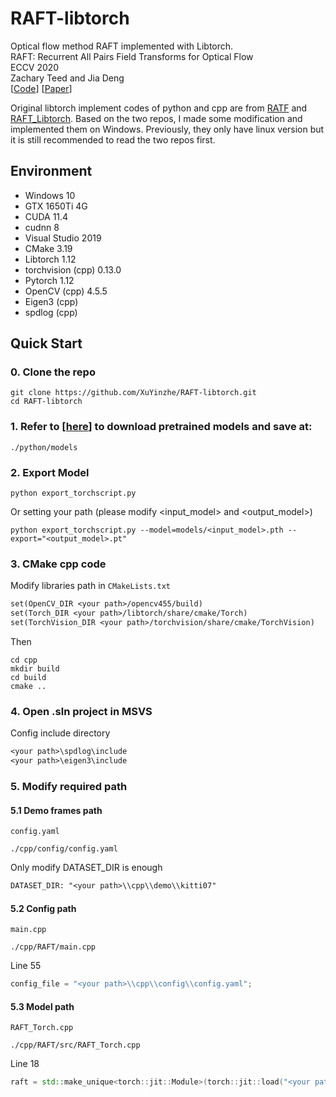 # RAFT-libtorch
Optical flow method RAFT implemented with Libtorch. <br/>
RAFT: Recurrent All Pairs Field Transforms for Optical Flow<br/>
ECCV 2020<br/>
Zachary Teed and Jia Deng<br/>
[[Code](https://github.com/princeton-vl/RAFT)] [[Paper](https://arxiv.org/pdf/2003.12039.pdf)]

Original libtorch implement codes of python and cpp are from [RATF](https://github.com/chenjianqu/RAFT) and [RAFT_Libtorch](https://github.com/chenjianqu/RAFT_Libtorch). Based on the two repos, I made some modification and implemented them on Windows. Previously, they only have linux version but it is still recommended to read the two repos first.

## Environment
* Windows 10
* GTX 1650Ti 4G
* CUDA 11.4
* cudnn 8
* Visual Studio 2019
* CMake 3.19
* Libtorch 1.12
* torchvision (cpp) 0.13.0 
* Pytorch 1.12
* OpenCV (cpp) 4.5.5
* Eigen3 (cpp)
* spdlog (cpp)

## Quick Start
### 0. Clone the repo
```shell
git clone https://github.com/XuYinzhe/RAFT-libtorch.git
cd RAFT-libtorch
```
### 1. Refer to [[here](https://github.com/princeton-vl/RAFT)] to download pretrained models and save at:
```shell
./python/models
```
### 2. Export Model
```shell
python export_torchscript.py
```
Or setting your path (please modify <input_model> and <output_model>)
```shell
python export_torchscript.py --model=models/<input_model>.pth --export="<output_model>.pt"
```
### 3. CMake cpp code
Modify libraries path in `CMakeLists.txt`
```txt
set(OpenCV_DIR <your path>/opencv455/build)
set(Torch_DIR <your path>/libtorch/share/cmake/Torch)
set(TorchVision_DIR <your path>/torchvision/share/cmake/TorchVision)
```
Then
```shell
cd cpp
mkdir build
cd build
cmake ..
```
### 4. Open .sln project in MSVS 
Config include directory
```txt
<your path>\spdlog\include
<your path>\eigen3\include
```
### 5. Modify required path
#### 5.1 Demo frames path 
`config.yaml`
```shell
./cpp/config/config.yaml
```
Only modify DATASET_DIR is enough
```txt
DATASET_DIR: "<your path>\\cpp\\demo\\kitti07"
```
#### 5.2 Config path
`main.cpp`
```shell
./cpp/RAFT/main.cpp
```
Line 55
```cpp
config_file = "<your path>\\cpp\\config\\config.yaml";
```
#### 5.3 Model path
`RAFT_Torch.cpp`
```shell
./cpp/RAFT/src/RAFT_Torch.cpp
```
Line 18
```cpp
raft = std::make_unique<torch::jit::Module>(torch::jit::load("<your path>\\python\\<output_model>.pt"));
```
